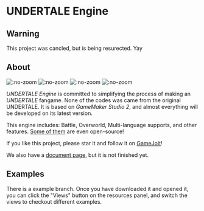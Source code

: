 # UNDERTALE Engine
## Warning
This project was cancled, but is being resurected. Yay

## About
![](https://img.shields.io/github/release-pre/TML233/undertale_engine.svg?style=flat-square ":no-zoom")
![](https://img.shields.io/github/stars/TML233/undertale_engine.svg?style=flat-square ":no-zoom")
![](https://img.shields.io/github/license/TML233/undertale_engine.svg?style=flat-square ":no-zoom")
![](https://img.shields.io/github/languages/top/TML233/undertale_engine.svg?style=flat-square ":no-zoom")

_UNDERTALE Engine_ is committed to simplifying the process of making an _UNDERTALE_ fangame.
None of the codes was came from the original UNDERTALE.
It is based on _GameMaker Studio 2_, and almost everything will be developed on its latest version.

This engine includes: Battle, Overworld, Multi-language supports, and other features. [Some of them](https://github.com/TML233/gmu_console) are even open-source!

If you like this project, please star it and follow it on [GameJolt](https://gamejolt.com/games/undertale_engine/378055)!

We also have a [document page](https://tml233.github.io/undertale_engine/#/), but it is not finished yet.

## Examples
There is a example branch. Once you have downloaded it and opened it, you can click the "Views" button on the resources panel, and switch the views to checkout different examples.
